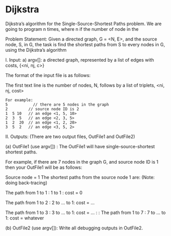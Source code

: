 # Dijkstra

Dijkstra’s algorithm for the Single-Source-Shortest Paths problem. We are going to program n times, where n if the number of node in the

Problem Statement: Given a directed graph, G = <N, E>, and the source node, S, in G, the task is find the shortest paths from S to every nodes in G, using the Dijkstra’s algorithm

I. Input:
	a)  argv[]: a directed graph, represented by a list of edges with costs, {<ni, nj, c>}
		
The format of the input file is as follows:

The first text line is the number of nodes, N, follows by a list of triplets, <ni, nj, cost>
 
	For example:
	5	        // there are 5 nodes in the graph
   	2         // source node ID is 2  
	1  5 10   // an edge <1, 5, 10>
    2  3  5   // an edge <2, 3, 5>
    1  2  20  // an edge <1, 2, 20>
	3  5  2   // an edge <3, 5, 2>


II. Outputs: (There are two output files, OutFile1 and OutFile2) 

(a) OutFile1 (use argv[]) :  The OutFile1 will have  single-source-shortest shortest paths.

For example, if there are 7 nodes in the graph G, and source node ID is 1
then your OutFile1 will be as follows:

Source node  = 1 
The shortest paths  from the source node 1 are: (Note: doing back-tracing)

The path from 1 to 1 :  1 to 1 : cost = 0 

The path from 1 to 2 :  2 to … to 1: cost = ...

The path from 1 to 3 :  3 to … to 1: cost = ...
:
:
The path from 1 to 7 :  7 to … to 1: cost = whatever

(b) OutFile2 (use argv[]): Write all debugging outputs in OutFile2. 
